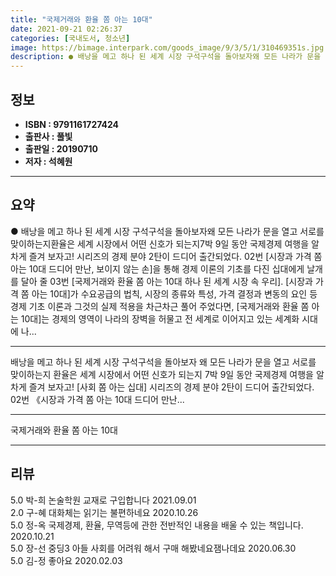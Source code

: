 ```yaml
---
title: "국제거래와 환율 쫌 아는 10대"
date: 2021-09-21 02:26:37
categories: [국내도서, 청소년]
image: https://bimage.interpark.com/goods_image/9/3/5/1/310469351s.jpg
description: ● 배낭을 메고 하나 된 세계 시장 구석구석을 돌아보자왜 모든 나라가 문을 열고 서로를 맞이하는지환율은 세계 시장에서 어떤 신호가 되는지7박 9일 동안 국제경제 여행을 알차게 즐겨 보자고! 시리즈의 경제 분야 2탄이 드디어 출간되었다. 02번 [시장과 가격 쫌 아는 10대 드디어 만난
---
```


## **정보**

- **ISBN : 9791161727424**
- **출판사 : 풀빛**
- **출판일 : 20190710**
- **저자 : 석혜원**

------



## **요약**

●  배낭을 메고 하나 된 세계 시장 구석구석을 돌아보자왜 모든 나라가 문을 열고 서로를 맞이하는지환율은 세계 시장에서 어떤 신호가 되는지7박 9일 동안 국제경제 여행을 알차게 즐겨 보자고! 시리즈의 경제 분야 2탄이 드디어 출간되었다. 02번 [시장과 가격 쫌 아는 10대 드디어 만난, 보이지 않는 손]을 통해 경제 이론의 기초를 다진 십대에게 날개를 달아 줄 03번 [국제거래와 환율 쫌 아는 10대 하나 된 세계 시장 속 우리]. [시장과 가격 쫌 아는 10대]가 수요공급의 법칙, 시장의 종류와 특성, 가격 결정과 변동의 요인 등 경제 기초 이론과 그것의 실제 적용을 차근차근 풀어 주었다면, [국제거래와 환율 쫌 아는 10대]는 경제의 영역이 나라의 장벽을 허물고 전 세계로 이어지고 있는 세계화 시대에 나...

------

배낭을 메고 하나 된 세계 시장 구석구석을 돌아보자
왜 모든 나라가 문을 열고 서로를 맞이하는지
환율은 세계 시장에서 어떤 신호가 되는지
7박 9일 동안 국제경제 여행을 알차게 즐겨 보자고!
[사회 쫌 아는 십대] 시리즈의 경제 분야 2탄이 드디어 출간되었다. 02번 《시장과 가격 쫌 아는 10대 드디어 만난... 

------


국제거래와 환율 쫌 아는 10대 

------


## **리뷰** 

5.0 박-희 논술학원 교재로 구입합니다  2021.09.01 <br/>2.0 구-혜 대화체는 읽기는 불편하네요 2020.10.26 <br/>5.0 정-옥 국제경제, 환율, 무역등에 관한 전반적인 내용을 배울 수 있는 책입니다. 2020.10.21 <br/>5.0 장-선 중딩3 아들 사회를 어려워 해서 구매 해봤네요잼나데요 2020.06.30 <br/>5.0 김-정 좋아요  2020.02.03 <br/>